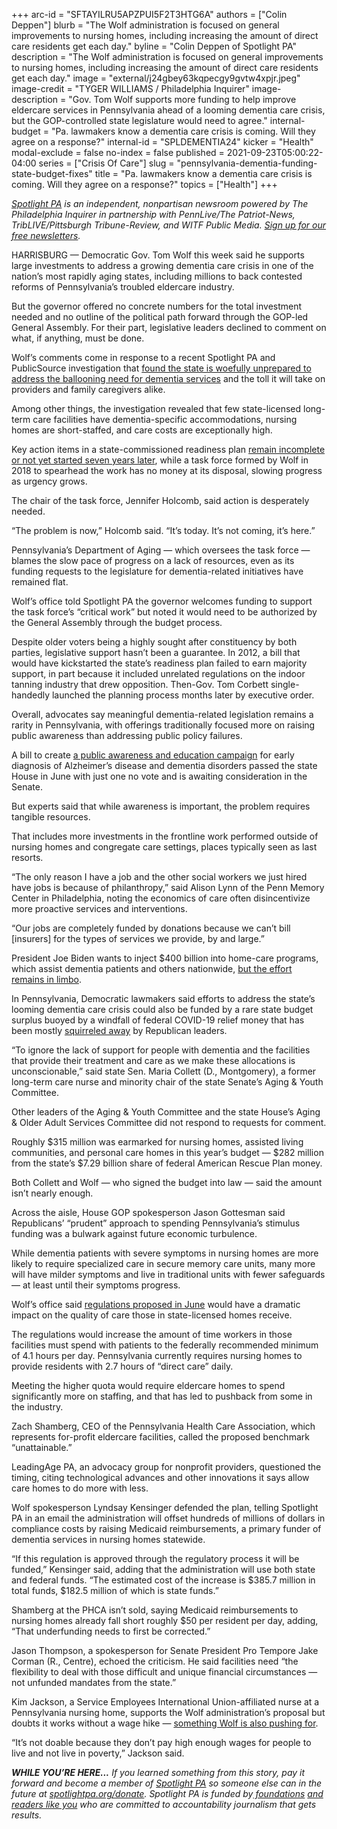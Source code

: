+++
arc-id = "SFTAYILRU5APZPUI5F2T3HTG6A"
authors = ["Colin Deppen"]
blurb = "The Wolf administration is focused on general improvements to nursing homes, including increasing the amount of direct care residents get each day."
byline = "Colin Deppen of Spotlight PA"
description = "The Wolf administration is focused on general improvements to nursing homes, including increasing the amount of direct care residents get each day."
image = "external/j24gbey63kqpecgy9gvtw4xpjr.jpeg"
image-credit = "TYGER WILLIAMS / Philadelphia Inquirer"
image-description = "Gov. Tom Wolf supports more funding to help improve eldercare services in Pennsylvania ahead of a looming dementia care crisis, but the GOP-controlled state legislature would need to agree."
internal-budget = "Pa. lawmakers know a dementia care crisis is coming. Will they agree on a response?"
internal-id = "SPLDEMENTIA24"
kicker = "Health"
modal-exclude = false
no-index = false
published = 2021-09-23T05:00:22-04:00
series = ["Crisis Of Care"]
slug = "pennsylvania-dementia-funding-state-budget-fixes"
title = "Pa. lawmakers know a dementia care crisis is coming. Will they agree on a response?"
topics = ["Health"]
+++

<a href="https://lesspage.com/"><i>Spotlight PA</i></a><i> is an independent, nonpartisan newsroom powered by The Philadelphia Inquirer in partnership with PennLive/The Patriot-News, TribLIVE/Pittsburgh Tribune-Review, and WITF Public Media. </i><a href="https://lesspage.com/newsletters"><i>Sign up for our free newsletters</i></a><i>.</i>

HARRISBURG — Democratic Gov. Tom Wolf this week said he supports large investments to address a growing dementia care crisis in one of the nation’s most rapidly aging states, including millions to back contested reforms of Pennsylvania’s troubled eldercare industry.

But the governor offered no concrete numbers for the total investment needed and no outline of the political path forward through the GOP-led General Assembly. For their part, legislative leaders declined to comment on what, if anything, must be done.

Wolf’s comments come in response to a recent Spotlight PA and PublicSource investigation that <a href="https://lesspage.com/news/2021/09/pa-alzheimers-dementia-crisis-unprepared/">found the state is woefully unprepared to address the ballooning need for dementia services</a> and the toll it will take on providers and family caregivers alike.

<script src="https://lesspage.com/embed.js" async></script><div data-spl-embed-version="1" data-spl-src="https://lesspage.com/embeds/newsletter/"></div>

Among other things, the investigation revealed that few state-licensed long-term care facilities have dementia-specific accommodations, nursing homes are short-staffed, and care costs are exceptionally high.

Key action items in a state-commissioned readiness plan <a href="https://lesspage.com/news/2021/09/pa-alzheimers-dementia-state-plan-scorecard/">remain incomplete or not yet started seven years later</a>, while a task force formed by Wolf in 2018 to spearhead the work has no money at its disposal, slowing progress as urgency grows.

The chair of the task force, Jennifer Holcomb, said action is desperately needed.

“The problem is now,” Holcomb said. “It’s today. It’s not coming, it’s here.”

Pennsylvania’s Department of Aging — which oversees the task force — blames the slow pace of progress on a lack of resources, even as its funding requests to the legislature for dementia-related initiatives have remained flat.

Wolf’s office told Spotlight PA the governor welcomes funding to support the task force’s “critical work” but noted it would need to be authorized by the General Assembly through the budget process.

Despite older voters being a highly sought after constituency by both parties, legislative support hasn’t been a guarantee. In 2012, a bill that would have kickstarted the state’s readiness plan failed to earn majority support, in part because it included unrelated regulations on the indoor tanning industry that drew opposition. Then-Gov. Tom Corbett single-handedly launched the planning process months later by executive order.

Overall, advocates say meaningful dementia-related legislation remains a rarity in Pennsylvania, with offerings traditionally focused more on raising public awareness than addressing public policy failures.

A bill to create <a href="https://www.legis.state.pa.us/cfdocs/billInfo/billInfo.cfm?sYear=2021&sInd=0&body=H&type=B&bn=1082">a public awareness and education campaign</a> for early diagnosis of Alzheimer’s disease and dementia disorders passed the state House in June with just one no vote and is awaiting consideration in the Senate.

But experts said that while awareness is important, the problem requires tangible resources.

That includes more investments in the frontline work performed outside of nursing homes and congregate care settings, places typically seen as last resorts.

“The only reason I have a job and the other social workers we just hired have jobs is because of philanthropy,” said Alison Lynn of the Penn Memory Center in Philadelphia, noting the economics of care often disincentivize more proactive services and interventions.

“Our jobs are completely funded by donations because we can’t bill [insurers] for the types of services we provide, by and large.”

President Joe Biden wants to inject $400 billion into home-care programs, which assist dementia patients and others nationwide, <a href="https://news.bloomberglaw.com/health-law-and-business/biden-home-care-plan-could-fail-without-at-least-250-billion">but the effort remains in limbo</a>.

In Pennsylvania, Democratic lawmakers said efforts to address the state’s looming dementia care crisis could also be funded by a rare state budget surplus buoyed by a windfall of federal COVID-19 relief money that has been mostly <a href="https://lesspage.com/news/2021/06/pa-40-billion-budget-2021-poorest-school-districts-federal-relief-money/">squirreled away</a> by Republican leaders.

“To ignore the lack of support for people with dementia and the facilities that provide their treatment and care as we make these allocations is unconscionable,” said state Sen. Maria Collett (D., Montgomery), a former long-term care nurse and minority chair of the state Senate’s Aging &amp; Youth Committee.

Other leaders of the Aging &amp; Youth Committee and the state House’s Aging &amp; Older Adult Services Committee did not respond to requests for comment.

Roughly $315 million was earmarked for nursing homes, assisted living communities, and personal care homes in this year’s budget — $282 million from the state’s $7.29 billion share of federal American Rescue Plan money.

Both Collett and Wolf — who signed the budget into law — said the amount isn’t nearly enough.

Across the aisle, House GOP spokesperson Jason Gottesman said Republicans’ “prudent” approach to spending Pennsylvania’s stimulus funding was a bulwark against future economic turbulence.

While dementia patients with severe symptoms in nursing homes are more likely to require specialized care in secure memory care units, many more will have milder symptoms and live in traditional units with fewer safeguards — at least until their symptoms progress.

Wolf’s office said <a href="https://lesspage.com/news/2021/07/pa-nursing-home-regulations-staffing-hours-proposal/">regulations proposed in June</a> would have a dramatic impact on the quality of care those in state-licensed homes receive.

The regulations would increase the amount of time workers in those facilities must spend with patients to the federally recommended minimum of 4.1 hours per day. Pennsylvania currently requires nursing homes to provide residents with 2.7 hours of “direct care” daily.

Meeting the higher quota would require eldercare homes to spend significantly more on staffing, and that has led to pushback from some in the industry.

Zach Shamberg, CEO of the Pennsylvania Health Care Association, which represents for-profit eldercare facilities, called the proposed benchmark “unattainable.”

LeadingAge PA, an advocacy group for nonprofit providers, questioned the timing, citing technological advances and other innovations it says allow care homes to do more with less.

Wolf spokesperson Lyndsay Kensinger defended the plan, telling Spotlight PA in an email the administration will offset hundreds of millions of dollars in compliance costs by raising Medicaid reimbursements, a primary funder of dementia services in nursing homes statewide.

“If this regulation is approved through the regulatory process it will be funded,” Kensinger said, adding that the administration will use both state and federal funds. “The estimated cost of the increase is $385.7 million in total funds, $182.5 million of which is state funds.”

<script src="https://lesspage.com/embed.js" async></script><div data-spl-embed-version="1" data-spl-src="https://lesspage.com/embeds/donate/?teaser_text=If%20you%20learned%20something%20from%20this%20report%2C%20pay%20it%20forward%20and%20become%20a%20member%20of%20Spotlight%20PA%20so%20someone%20else%20can%20in%20the%20future."></div>

Shamberg at the PHCA isn’t sold, saying Medicaid reimbursements to nursing homes already fall short roughly $50 per resident per day, adding, “That underfunding needs to first be corrected.”

Jason Thompson, a spokesperson for Senate President Pro Tempore Jake Corman (R., Centre), echoed the criticism. He said facilities need “the flexibility to deal with those difficult and unique financial circumstances — not unfunded mandates from the state.”

Kim Jackson, a Service Employees International Union-affiliated nurse at a Pennsylvania nursing home, supports the Wolf administration’s proposal but doubts it works without a wage hike — <a href="https://lesspage.com/news/2021/03/pennsylvania-minimum-wage-debate-what-to-know-explainer/">something Wolf is also pushing for</a>.

“It’s not doable because they don’t pay high enough wages for people to live and not live in poverty,” Jackson said.

<i><b>WHILE YOU’RE HERE...</b></i><i> If you learned something from this story, pay it forward and become a member of </i><a href="https://lesspage.com/"><i>Spotlight PA</i></a><i> so someone else can in the future at </i><a href="http://spotlightpa.org/donate"><i>spotlightpa.org/donate</i></a><i>. Spotlight PA is funded by</i><a href="https://lesspage.com/support"><i> foundations</i></a><i> </i><a href="https://lesspage.com/support"><i>and readers like you</i></a><i> who are committed to accountability journalism that gets results.</i>
